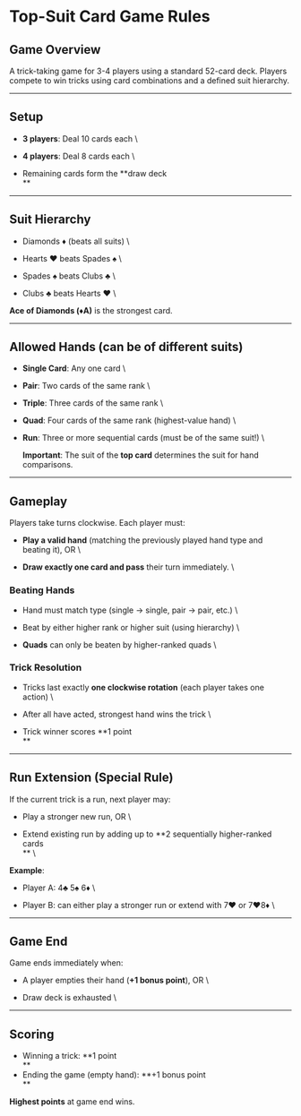 # **Top-Suit Card Game Rules**


## **Game Overview**

A trick-taking game for 3-4 players using a standard 52-card deck. Players compete to win tricks using card combinations and a defined suit hierarchy.

---

## **Setup**

* **3 players**: Deal 10 cards each \

* **4 players**: Deal 8 cards each \

* Remaining cards form the **draw deck \
**

---

## **Suit Hierarchy**

* Diamonds ♦️ (beats all suits) \

* Hearts ♥️ beats Spades ♠️ \

* Spades ♠️ beats Clubs ♣️ \

* Clubs ♣️ beats Hearts ♥️ \


**Ace of Diamonds (♦️A)** is the strongest card.

---

## **Allowed Hands (can be of different suits)**

* **Single Card**: Any one card \

* **Pair**: Two cards of the same rank \

* **Triple**: Three cards of the same rank \

* **Quad**: Four cards of the same rank (highest-value hand) \

* **Run**: Three or more sequential cards (must be of the same suit!) \


    **Important**: The suit of the **top card** determines the suit for hand comparisons.

---

## **Gameplay**

Players take turns clockwise. Each player must:

* **Play a valid hand** (matching the previously played hand type and beating it), OR \

* **Draw exactly one card and pass** their turn immediately. \


### **Beating Hands**

* Hand must match type (single → single, pair → pair, etc.) \

* Beat by either higher rank or higher suit (using hierarchy) \

* **Quads** can only be beaten by higher-ranked quads \


### **Trick Resolution**

* Tricks last exactly **one clockwise rotation** (each player takes one action) \

* After all have acted, strongest hand wins the trick \

* Trick winner scores **1 point \
**

---

## **Run Extension (Special Rule)**

If the current trick is a run, next player may:

* Play a stronger new run, OR \

* Extend existing run by adding up to **2 sequentially higher-ranked cards \
** \


**Example**:

* Player A: 4♣️ 5♠️ 6♦️ \

* Player B: can either play a stronger run or extend with 7♥️ or 7♥️8♦️ \


---

## **Game End**

Game ends immediately when:

* A player empties their hand (**+1 bonus point**), OR \

* Draw deck is exhausted \

---


## **Scoring**

* Winning a trick: **1 point \
**
* Ending the game (empty hand): **+1 bonus point \
**

**Highest points** at game end wins.